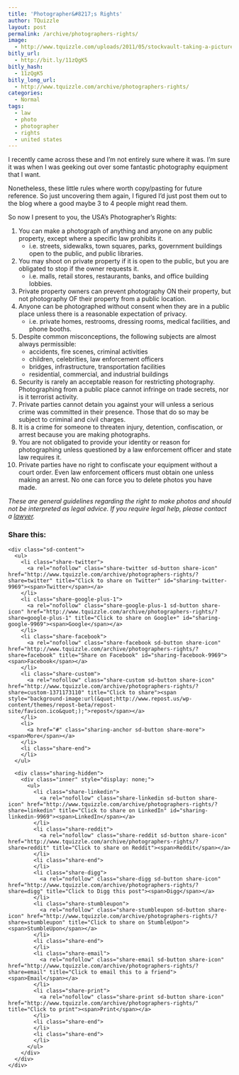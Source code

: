 ```yaml
---
title: 'Photographer&#8217;s Rights'
author: TQuizzle
layout: post
permalink: /archive/photographers-rights/
image:
  - http://www.tquizzle.com/uploads/2011/05/stockvault-taking-a-picture-with-a-camera112401.jpg
bitly_url:
  - http://bit.ly/11zQgK5
bitly_hash:
  - 11zQgK5
bitly_long_url:
  - http://www.tquizzle.com/archive/photographers-rights/
categories:
  - Normal
tags:
  - law
  - photo
  - photographer
  - rights
  - united states
---
```

I recently came across these and I&#8217;m not entirely sure where it was. I&#8217;m sure it was when I was geeking out over some fantastic photography equipment that I want.

Nonetheless, these little rules where worth copy/pasting for future reference. So just uncovering them again, I figured I&#8217;d just post them out to the blog where a good maybe 3 to 4 people might read them.  
<!--more-->

  
So now I present to you, the USA&#8217;s Photographer&#8217;s Rights:

1.  You can make a photograph of anything and anyone on any public property, except where a specific law prohibits it. 
    *   i.e. streets, sidewalks, town squares, parks, government buildings open to the public, and public libraries.
2.  You may shoot on private property if it is open to the public, but you are obligated to stop if the owner requests it. 
    *   i.e. malls, retail stores, restaurants, banks, and office building lobbies.
3.  Private property owners can prevent photography ON their property, but not photography OF their property from a public location.
4.  Anyone can be photographed without consent when they are in a public place unless there is a reasonable expectation of privacy. 
    *   i.e. private homes, restrooms, dressing rooms, medical facilities, and phone booths.
5.  Despite common misconceptions, the following subjects are almost always permissible: 
    *   accidents, fire scenes, criminal activities
    *   children, celebrities, law enforcement officers
    *   bridges, infrastructure, transportation facilities
    *   residential, commercial, and industrial buildings
6.  Security is rarely an acceptable reason for restricting photography. Photographing from a public place cannot infringe on trade secrets, nor is it terrorist activity.
7.  Private parties cannot detain you against your will unless a serious crime was committed in their presence. Those that do so may be subject to criminal and civil charges.
8.  It is a crime for someone to threaten injury, detention, confiscation, or arrest because you are making photographs.
9.  You are not obligated to provide your identity or reason for photographing unless questioned by a law enforcement officer and state law requires it.
10. Private parties have no right to confiscate your equipment without a court order. Even law enforcement officers must obtain one unless making an arrest. No one can force you to delete photos you have made.

*These are general guidelines regarding the right to make photos and should not be interpreted as legal advice. If you require legal help, please contact a <a rel="nofollow" target="_blank" title="Zac Lindsey - Attorney at Law" href="http://zaclindsey.me">lawyer</a>.*

<div class="sharedaddy sd-sharing-enabled">
  <div class="robots-nocontent sd-block sd-social sd-social-icon-text sd-sharing">
    <h3 class="sd-title">
      Share this:
    </h3>
    
    <div class="sd-content">
      <ul>
        <li class="share-twitter">
          <a rel="nofollow" class="share-twitter sd-button share-icon" href="http://www.tquizzle.com/archive/photographers-rights/?share=twitter" title="Click to share on Twitter" id="sharing-twitter-9969"><span>Twitter</span></a>
        </li>
        <li class="share-google-plus-1">
          <a rel="nofollow" class="share-google-plus-1 sd-button share-icon" href="http://www.tquizzle.com/archive/photographers-rights/?share=google-plus-1" title="Click to share on Google+" id="sharing-google-9969"><span>Google</span></a>
        </li>
        <li class="share-facebook">
          <a rel="nofollow" class="share-facebook sd-button share-icon" href="http://www.tquizzle.com/archive/photographers-rights/?share=facebook" title="Share on Facebook" id="sharing-facebook-9969"><span>Facebook</span></a>
        </li>
        <li class="share-custom">
          <a rel="nofollow" class="share-custom sd-button share-icon" href="http://www.tquizzle.com/archive/photographers-rights/?share=custom-1371173110" title="Click to share"><span style="background-image:url(&quot;http://www.repost.us/wp-content/themes/repost-beta/repost-site/favicon.ico&quot;);">repost</span></a>
        </li>
        <li>
          <a href="#" class="sharing-anchor sd-button share-more"><span>More</span></a>
        </li>
        <li class="share-end">
        </li>
      </ul>
      
      <div class="sharing-hidden">
        <div class="inner" style="display: none;">
          <ul>
            <li class="share-linkedin">
              <a rel="nofollow" class="share-linkedin sd-button share-icon" href="http://www.tquizzle.com/archive/photographers-rights/?share=linkedin" title="Click to share on LinkedIn" id="sharing-linkedin-9969"><span>LinkedIn</span></a>
            </li>
            <li class="share-reddit">
              <a rel="nofollow" class="share-reddit sd-button share-icon" href="http://www.tquizzle.com/archive/photographers-rights/?share=reddit" title="Click to share on Reddit"><span>Reddit</span></a>
            </li>
            <li class="share-end">
            </li>
            <li class="share-digg">
              <a rel="nofollow" class="share-digg sd-button share-icon" href="http://www.tquizzle.com/archive/photographers-rights/?share=digg" title="Click to Digg this post"><span>Digg</span></a>
            </li>
            <li class="share-stumbleupon">
              <a rel="nofollow" class="share-stumbleupon sd-button share-icon" href="http://www.tquizzle.com/archive/photographers-rights/?share=stumbleupon" title="Click to share on StumbleUpon"><span>StumbleUpon</span></a>
            </li>
            <li class="share-end">
            </li>
            <li class="share-email">
              <a rel="nofollow" class="share-email sd-button share-icon" href="http://www.tquizzle.com/archive/photographers-rights/?share=email" title="Click to email this to a friend"><span>Email</span></a>
            </li>
            <li class="share-print">
              <a rel="nofollow" class="share-print sd-button share-icon" href="http://www.tquizzle.com/archive/photographers-rights/" title="Click to print"><span>Print</span></a>
            </li>
            <li class="share-end">
            </li>
            <li class="share-end">
            </li>
          </ul>
        </div>
      </div>
    </div>
  </div>
</div>